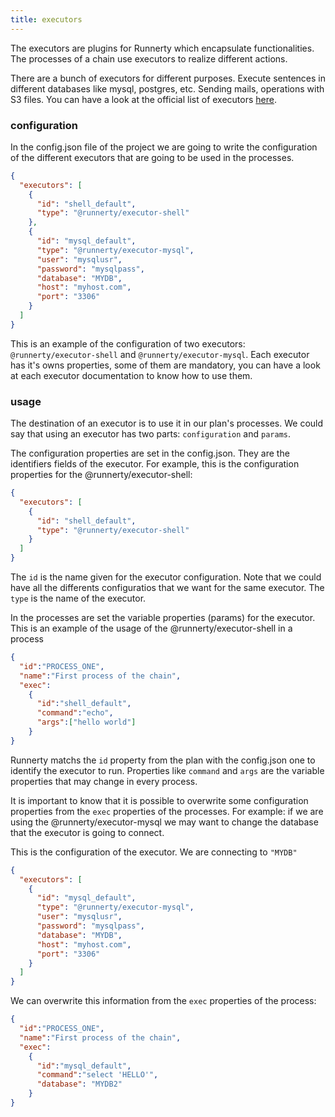 ```yaml
---
title: executors
---
```


The executors are plugins for Runnerty which encapsulate functionalities. The processes of a chain use executors to realize different actions. 

There are a bunch of executors for different purposes. Execute sentences in different databases like mysql, postgres, etc. Sending mails, operations with S3 files. You can have a look at the official list of executors [here](../plugins/).

### configuration

In the config.json file of the project we are going to write the configuration of the different executors that are going to be used in the processes.

```json
{
  "executors": [
    {
      "id": "shell_default",
      "type": "@runnerty/executor-shell"
    },
    {
      "id": "mysql_default",
      "type": "@runnerty/executor-mysql",
      "user": "mysqlusr",
      "password": "mysqlpass",
      "database": "MYDB",
      "host": "myhost.com",
      "port": "3306"
    }
  ]
}
```

This is an example of the configuration of two executors: `@runnerty/executor-shell` and `@runnerty/executor-mysql`. Each executor has it's owns properties, some of them are mandatory, you can have a look at each executor documentation to know how to use them.

### usage

The destination of an executor is to use it in our plan's processes. We could say that using an executor has two parts: `configuration` and `params`.

The configuration properties are set in the config.json. They are the identifiers fields of the executor. For example, this is the configuration properties for the @runnerty/executor-shell:

```json
{
  "executors": [
    {
      "id": "shell_default",
      "type": "@runnerty/executor-shell"
    }
  ]
}
```

The `id` is the name given for the executor configuration. Note that we could have all the differents configuratios that we want for the same executor. The `type` is the name of the executor. 

In the processes are set the variable properties (params) for the executor. This is an example of the usage of the @runnerty/executor-shell in a process

```json
{
  "id":"PROCESS_ONE",
  "name":"First process of the chain",
  "exec":
    {
      "id":"shell_default",
      "command":"echo",
      "args":["hello world"]
    }
}
```

Runnerty matchs the `id` property from the plan with the config.json one to identify the executor to run. Properties like `command` and `args` are the variable properties that may change in every process.

It is important to know that it is possible to overwrite some configuration properties from the `exec` properties of the processes. For example: if we are using the @runnerty/executor-mysql we may want to change the database that the executor is going to connect.

This is the configuration of the executor. We are connecting to `"MYDB"`
```json
{
  "executors": [
    {
      "id": "mysql_default",
      "type": "@runnerty/executor-mysql",
      "user": "mysqlusr",
      "password": "mysqlpass",
      "database": "MYDB",
      "host": "myhost.com",
      "port": "3306"
    }
  ]
}
```

We can overwrite this information from the `exec` properties of the process:

```json
{
  "id":"PROCESS_ONE",
  "name":"First process of the chain",
  "exec":
    {
      "id":"mysql_default",
      "command":"select 'HELLO'",
      "database": "MYDB2"
    }
}
```
